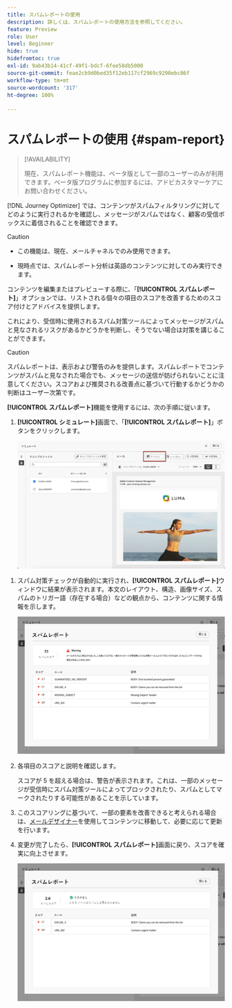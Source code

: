 ```yaml
---
title: スパムレポートの使用
description: 詳しくは、スパムレポートの使用方法を参照してください。
feature: Preview
role: User
level: Beginner
hide: true
hidefromtoc: true
exl-id: 9ab43b14-41cf-49f1-bdcf-6fee58db5000
source-git-commit: feae2cb9d0bed35f12eb117cf2969c9290ebc06f
workflow-type: tm+mt
source-wordcount: '317'
ht-degree: 100%

---
```


# スパムレポートの使用 {#spam-report}

>[!AVAILABILITY]
>
>現在、スパムレポート機能は、ベータ版として一部のユーザーのみが利用できます。ベータ版プログラムに参加するには、アドビカスタマーケアにお問い合わせください。

[!DNL Journey Optimizer] では、コンテンツがスパムフィルタリングに対してどのように実行されるかを確認し、メッセージがスパムではなく、顧客の受信ボックスに着信されることを確認できます。

>[!CAUTION]
>
>* この機能は、現在、メールチャネルでのみ使用できます。
>
>* 現時点では、スパムレポート分析は英語のコンテンツに対してのみ実行できます。

コンテンツを編集またはプレビューする際に、「**[!UICONTROL スパムレポート]**」オプションでは、リストされる個々の項目のスコアを改善するためのスコア付けとアドバイスを提供します。

これにより、受信時に使用されるスパム対策ツールによってメッセージがスパムと見なされるリスクがあるかどうかを判断し、そうでない場合は対策を講じることができます。

>[!CAUTION]
>
>スパムレポートは、表示および警告のみを提供します。スパムレポートでコンテンツがスパムと見なされた場合でも、メッセージの送信が妨げられないことに注意してください。スコアおよび推奨される改善点に基づいて行動するかどうかの判断はユーザー次第です。

**[!UICONTROL スパムレポート]**&#x200B;機能を使用するには、次の手順に従います。

<!--For example spam scoring tool can tell that there are too many Images compared to the text. Retailers tend to do this even though the spam score gets worse because the content is more engaging.-->

<!--Michael, who is a marketer with NIKE works along with Tara from testing team to ensure that the emails being sent as part of the campaign/journey don't get categorised as SPAM.

They need an integration within AJO's marketing system to show how the curated content is doing against different SPAM compliance pillars like for SPAM trigger words, HTML Body content and layout, subject line etc.

They should be able to get scores for each individual items as shown by market standard SPAM filtering tools like Spam Assassin, Symantec etc.

They should also get suggestions on how to improve the score better to be confident that the messages don't get categorised as spam.-->

1. **[!UICONTROL シミュレート]**&#x200B;画面で、「**[!UICONTROL スパムレポート]**」ボタンをクリックします。

   ![](assets/spam-report-button.png)

<!--
    You can also open the [Email Designer](../email/content-from-scratch.md), click the **[!UICONTROL More]** button and select **[!UICONTROL Check spam score]** from the menu.

    ![](assets/spam-report-check-score.png)
-->

1. スパム対策チェックが自動的に実行され、**[!UICONTROL スパムレポート]**&#x200B;ウィンドウに結果が表示されます。本文のレイアウト、構造、画像サイズ、スパムのトリガー語（存在する場合）などの観点から、コンテンツに関する情報を示します。

   ![](assets/spam-report-high-score.png)

1. 各項目のスコアと説明を確認します。

   スコアが 5 を超える場合は、警告が表示されます。これは、一部のメッセージが受信時にスパム対策ツールによってブロックされたり、スパムとしてマークされたりする可能性があることを示しています。

1. このスコアリングに基づいて、一部の要素を改善できると考えられる場合は、[メールデザイナー](../email/content-from-scratch.md)を使用してコンテンツに移動して、必要に応じて更新を行います。

1. 変更が完了したら、**[!UICONTROL スパムレポート]**&#x200B;画面に戻り、スコアを確実に向上させます。

   ![](assets/spam-report-low-score.png)

<!--You can also check the message's alerts for warnings on potential risk of spam detection. Follow the steps below.

1. Click the **[!UICONTROL Alerts]** button on top right of the screen. [Learn more on email alerts](../email/create-email.md#check-email-alerts)

1. If **[!UICONTROL Spam checker alert]** is displayed, you should check your content for a potential risk of spam using the **[!UICONTROL Spam report]** feature as detailed above.

    ![](assets/spam-report-alert.png)
-->
